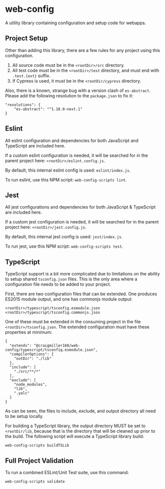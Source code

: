 # web-config

A utility library containing configuration and setup code for webapps.

## Project Setup

Other than adding this library, there are a few rules for any project using this configuration.

1. All source code must be in the `<rootDir>/src` directory.
1. All test code must be in the `<rootDir>/test` directory, and must end with `.test.{ext}` suffix.
1. If Cypress is used, it must be in the `<rootDir/cypress` directory.

Also, there is a known, strange bug with a version clash of `es-abstract`. Please add the following resolution to the `package.json` to fix it:

```
"resolutions": {
    "es-abstract": "^1.18.0-next.1"
}
```

## Eslint

All eslint configuration and dependencies for both JavaScript and TypeScript are included here.

If a custom eslint configuration is needed, it will be searched for in the parent project here: `<rootDir>/eslint.config.js`.

By default, this internal eslint config is used: `eslint/index.js`.

To run eslint, use this NPM script: `web-config-scripts lint`.

## Jest

All jest configurations and dependencies for both JavaScript & TypeScript are included here.

If a custom jest configuration is needed, it will be searched for in the parent project here: `<rootDir>/jest.config.js`.

By default, this internal jest config is used: `jest/index.js`.

To run jest, use this NPM script: `web-config-scripts test`.

## TypeScript

TypeScript support is a bit more complicated due to limitations on the ability to setup shared `tsconfig.json` files. This is the only area where a configuration file needs to be added to your project.

First, there are two configuration files that can be extended. One produces ES2015 module output, and one has commonjs module output:
```
<rootDir>/typescript/tsconfig.esmodule.json
<rootDir>/typescript/tsconfig.commonjs.json
```
One of these must be extended in the consuming project in the file `<rootDir>/tsconfig.json`. The extended configuration must have these properties at minimum:
```
{
  "extends": "@craigmiller160/web-config/typescript/tsconfig.esmodule.json",
  "compilerOptions": {
    "outDir": "./lib"
  },
  "include": [
    "./src/**/*"
  ],
  "exclude": [
    "node_modules",
    "lib",
    ".yalc"
  ]
}
```
As can be seen, the files to include, exclude, and output directory all need to be setup locally.

For building a TypeScript library, the output directory MUST be set to `<rootDir/lib`, because that is the directory that will be cleaned up prior to the build. The following script will execute a TypeScript library build:

`web-config-scripts buildTSLib`

## Full Project Validation

To run a combined ESLint/Unit Test suite, use this command:

`web-config-scripts validate`
